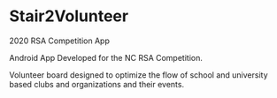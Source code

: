 # Stair2Volunteer
2020 RSA Competition App

Android App Developed for the NC RSA Competition. 

Volunteer board designed to optimize the flow of school and university based clubs and organizations and their events.
